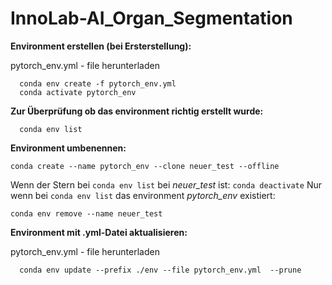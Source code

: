 # InnoLab-AI_Organ_Segmentation


**Environment erstellen (bei Ersterstellung):**
  
   pytorch_env.yml - file herunterladen
  
```
  conda env create -f pytorch_env.yml
  conda activate pytorch_env
```


**Zur Überprüfung ob das environment richtig erstellt wurde:**

```
  conda env list
```


**Environment umbenennen:**
```
conda create --name pytorch_env --clone neuer_test --offline
```
Wenn der Stern bei ```conda env list``` bei _neuer_test_ ist: ```conda deactivate```
Nur wenn bei ```conda env list``` das environment _pytorch_env_ existiert:
```
conda env remove --name neuer_test
```


**Environment mit .yml-Datei aktualisieren:**

   pytorch_env.yml - file herunterladen
  
```
  conda env update --prefix ./env --file pytorch_env.yml  --prune 
```
